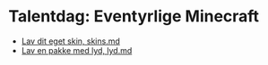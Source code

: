# Talentdag: Eventyrlige Minecraft

* [Lav dit eget skin, skins.md](skins.md)
* [Lav en pakke med lyd, lyd.md](lyd.md)


